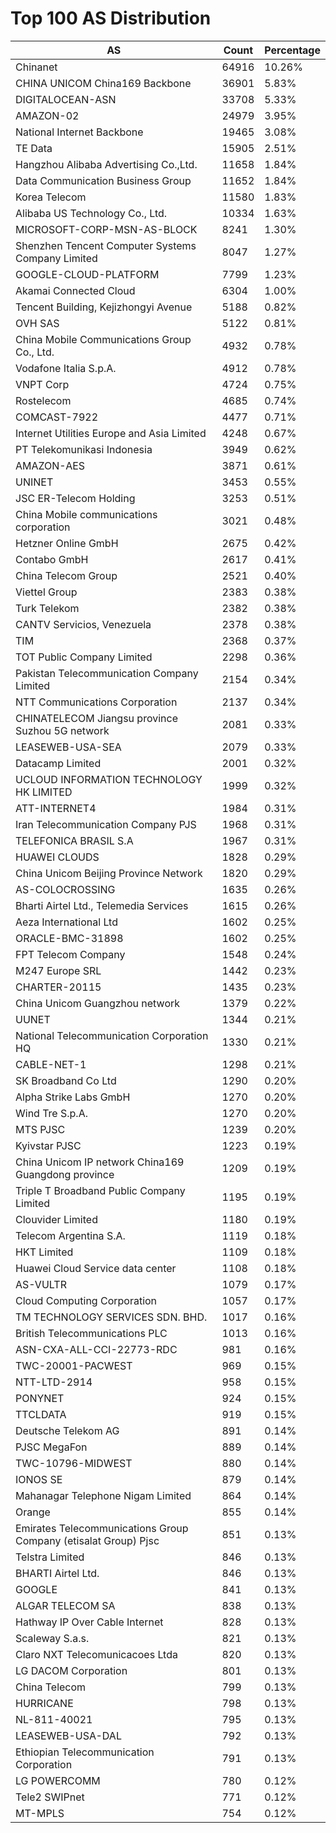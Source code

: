 # Top 100 AS Distribution
| AS | Count | Percentage |
|----|----|----|
| Chinanet | 64916 | 10.26% |
| CHINA UNICOM China169 Backbone | 36901 | 5.83% |
| DIGITALOCEAN-ASN | 33708 | 5.33% |
| AMAZON-02 | 24979 | 3.95% |
| National Internet Backbone | 19465 | 3.08% |
| TE Data | 15905 | 2.51% |
| Hangzhou Alibaba Advertising Co.,Ltd. | 11658 | 1.84% |
| Data Communication Business Group | 11652 | 1.84% |
| Korea Telecom | 11580 | 1.83% |
| Alibaba US Technology Co., Ltd. | 10334 | 1.63% |
| MICROSOFT-CORP-MSN-AS-BLOCK | 8241 | 1.30% |
| Shenzhen Tencent Computer Systems Company Limited | 8047 | 1.27% |
| GOOGLE-CLOUD-PLATFORM | 7799 | 1.23% |
| Akamai Connected Cloud | 6304 | 1.00% |
| Tencent Building, Kejizhongyi Avenue | 5188 | 0.82% |
| OVH SAS | 5122 | 0.81% |
| China Mobile Communications Group Co., Ltd. | 4932 | 0.78% |
| Vodafone Italia S.p.A. | 4912 | 0.78% |
| VNPT Corp | 4724 | 0.75% |
| Rostelecom | 4685 | 0.74% |
| COMCAST-7922 | 4477 | 0.71% |
| Internet Utilities Europe and Asia Limited | 4248 | 0.67% |
| PT Telekomunikasi Indonesia | 3949 | 0.62% |
| AMAZON-AES | 3871 | 0.61% |
| UNINET | 3453 | 0.55% |
| JSC ER-Telecom Holding | 3253 | 0.51% |
| China Mobile communications corporation | 3021 | 0.48% |
| Hetzner Online GmbH | 2675 | 0.42% |
| Contabo GmbH | 2617 | 0.41% |
| China Telecom Group | 2521 | 0.40% |
| Viettel Group | 2383 | 0.38% |
| Turk Telekom | 2382 | 0.38% |
| CANTV Servicios, Venezuela | 2378 | 0.38% |
| TIM | 2368 | 0.37% |
| TOT Public Company Limited | 2298 | 0.36% |
| Pakistan Telecommunication Company Limited | 2154 | 0.34% |
| NTT Communications Corporation | 2137 | 0.34% |
| CHINATELECOM Jiangsu province Suzhou 5G network | 2081 | 0.33% |
| LEASEWEB-USA-SEA | 2079 | 0.33% |
| Datacamp Limited | 2001 | 0.32% |
| UCLOUD INFORMATION TECHNOLOGY HK LIMITED | 1999 | 0.32% |
| ATT-INTERNET4 | 1984 | 0.31% |
| Iran Telecommunication Company PJS | 1968 | 0.31% |
| TELEFONICA BRASIL S.A | 1967 | 0.31% |
| HUAWEI CLOUDS | 1828 | 0.29% |
| China Unicom Beijing Province Network | 1820 | 0.29% |
| AS-COLOCROSSING | 1635 | 0.26% |
| Bharti Airtel Ltd., Telemedia Services | 1615 | 0.26% |
| Aeza International Ltd | 1602 | 0.25% |
| ORACLE-BMC-31898 | 1602 | 0.25% |
| FPT Telecom Company | 1548 | 0.24% |
| M247 Europe SRL | 1442 | 0.23% |
| CHARTER-20115 | 1435 | 0.23% |
| China Unicom Guangzhou network | 1379 | 0.22% |
| UUNET | 1344 | 0.21% |
| National Telecommunication Corporation HQ | 1330 | 0.21% |
| CABLE-NET-1 | 1298 | 0.21% |
| SK Broadband Co Ltd | 1290 | 0.20% |
| Alpha Strike Labs GmbH | 1270 | 0.20% |
| Wind Tre S.p.A. | 1270 | 0.20% |
| MTS PJSC | 1239 | 0.20% |
| Kyivstar PJSC | 1223 | 0.19% |
| China Unicom IP network China169 Guangdong province | 1209 | 0.19% |
| Triple T Broadband Public Company Limited | 1195 | 0.19% |
| Clouvider Limited | 1180 | 0.19% |
| Telecom Argentina S.A. | 1119 | 0.18% |
| HKT Limited | 1109 | 0.18% |
| Huawei Cloud Service data center | 1108 | 0.18% |
| AS-VULTR | 1079 | 0.17% |
| Cloud Computing Corporation | 1057 | 0.17% |
| TM TECHNOLOGY SERVICES SDN. BHD. | 1017 | 0.16% |
| British Telecommunications PLC | 1013 | 0.16% |
| ASN-CXA-ALL-CCI-22773-RDC | 981 | 0.16% |
| TWC-20001-PACWEST | 969 | 0.15% |
| NTT-LTD-2914 | 958 | 0.15% |
| PONYNET | 924 | 0.15% |
| TTCLDATA | 919 | 0.15% |
| Deutsche Telekom AG | 891 | 0.14% |
| PJSC MegaFon | 889 | 0.14% |
| TWC-10796-MIDWEST | 880 | 0.14% |
| IONOS SE | 879 | 0.14% |
| Mahanagar Telephone Nigam Limited | 864 | 0.14% |
| Orange | 855 | 0.14% |
| Emirates Telecommunications Group Company (etisalat Group) Pjsc | 851 | 0.13% |
| Telstra Limited | 846 | 0.13% |
| BHARTI Airtel Ltd. | 846 | 0.13% |
| GOOGLE | 841 | 0.13% |
| ALGAR TELECOM SA | 838 | 0.13% |
| Hathway IP Over Cable Internet | 828 | 0.13% |
| Scaleway S.a.s. | 821 | 0.13% |
| Claro NXT Telecomunicacoes Ltda | 820 | 0.13% |
| LG DACOM Corporation | 801 | 0.13% |
| China Telecom | 799 | 0.13% |
| HURRICANE | 798 | 0.13% |
| NL-811-40021 | 795 | 0.13% |
| LEASEWEB-USA-DAL | 792 | 0.13% |
| Ethiopian Telecommunication Corporation | 791 | 0.13% |
| LG POWERCOMM | 780 | 0.12% |
| Tele2 SWIPnet | 771 | 0.12% |
| MT-MPLS | 754 | 0.12% |
